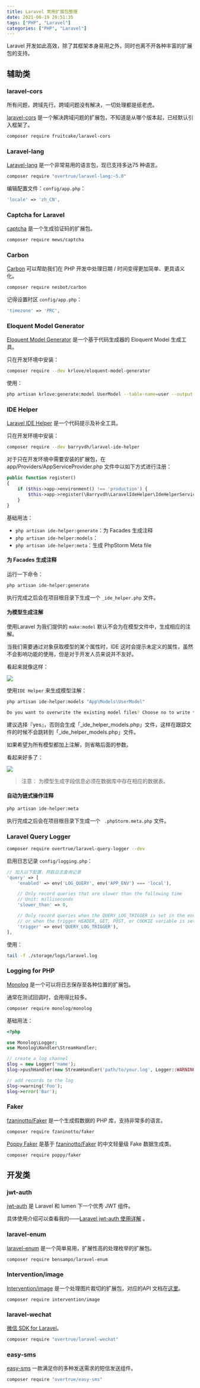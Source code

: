 ```yaml
---
title: Laravel 常用扩展包整理
date: 2021-06-19 20:51:35
tags: ["PHP", "Laravel"]
categories: ["PHP", "Laravel"]
---
```


Laravel 开发如此高效，除了其框架本身易用之外，同时也离不开各种丰富的扩展包的支持。

<!-- more -->

## 辅助类
### laravel-cors
所有问题，跨域先行。跨域问题没有解决，一切处理都是纸老虎。

[laravel-cors](https://github.com/fruitcake/laravel-cors) 是一个解决跨域问题的扩展包，不知道是从哪个版本起，已经默认引入框架了。

```sh
composer require fruitcake/laravel-cors
```

### Laravel-lang
[Laravel-lang](https://github.com/overtrue/laravel-lang) 是一个非常易用的语言包，现已支持多达75 种语言。

```sh
composer require "overtrue/laravel-lang:~5.0"
```

编辑配置文件：`config/app.php`：
```php
'locale' => 'zh_CN',
```

### Captcha for Laravel
[captcha](https://github.com/mewebstudio/captcha) 是一个生成验证码的扩展包。

```sh
composer require mews/captcha
```

### Carbon
[Carbon](http://carbon.nesbot.com/) 可以帮助我们在 PHP 开发中处理日期 / 时间变得更加简单、更具语义化。

```sh
composer require nesbot/carbon
```

记得设置时区 `config/app.php`：
```php
'timezone' => 'PRC',
```

### Eloquent Model Generator
[Eloquent Model Generator](https://github.com/krlove/eloquent-model-generator) 是一个基于代码生成器的 Eloquent Model 生成工具。

只在开发环境中安装：
```sh
composer require --dev krlove/eloquent-model-generator
```

使用：
```sh
php artisan krlove:generate:model UserModel --table-name=user --output-path=./Models --namespace=App\\Models
```

### IDE Helper
[Laravel IDE Helper](https://github.com/barryvdh/laravel-ide-helper#laravel-ide-helper-generator) 是一个代码提示及补全工具。

只在开发环境中安装：
```sh
composer require --dev barryvdh/laravel-ide-helper
```

对于只在开发环境中需要安装的扩展包，在 app/Providers/AppServiceProvider.php 文件中以如下方式进行注册：
```php
public function register()
{
    if ($this->app->environment() !== 'production') {
        $this->app->register(\Barryvdh\LaravelIdeHelper\IdeHelperServiceProvider::class);
    }
}
```

基础用法：
* `php artisan ide-helper:generate`：为 Facades 生成注释
* `php artisan ide-helper:models`：
* `php artisan ide-helper:meta`：生成 PhpStorm Meta file

#### 为 Facades 生成注释
运行一下命令：
```sh
php artisan ide-helper:generate
```

执行完成之后会在项目根目录下生成一个 `_ide_helper.php` 文件。

#### 为模型生成注解
使用Laravel 为我们提供的 `make:model` 默认不会为在模型文件中，生成相应的注解。

当我们需要通过对象获取模型的某个属性时，IDE 这时会提示未定义的属性，虽然不会影响功能的使用，但是对于开发人员来说并不友好。

看起来就像这样：

![](https://cdn.jsdelivr.net/gh/0xAiKang/CDN/blog/images/20210605110602.png)

使用`IDE Helper` 来生成模型注解：
```sh
php artisan ide-helper:models "App\Models\UserModel"

Do you want to overwrite the existing model files? Choose no to write to _ide_helper_models.php instead? (Yes/No):  (yes/no) [no]:
```

建议选择『yes』，否则会生成「_ide_helper_models.php」文件，这样在跟踪文件的时候不会跳转到「_ide_helper_models.php」文件。

如果希望为所有模型都加上注解，则省略后面的参数。

看起来好多了：

![](https://cdn.jsdelivr.net/gh/0xAiKang/CDN/blog/images/20210605111205.png)

> 注意： 为模型生成字段信息必须在数据库中存在相应的数据表。

#### 自动为链式操作注释

```sh
php artisan ide-helper:meta
```

执行完成之后会在项目根目录下生成一个 ` .phpStorm.meta.php` 文件。

### Laravel Query Logger

```sh
composer require overtrue/laravel-query-logger --dev
```

启用日志记录 `config/logging.php`：
```php
// 加入以下配置，开启日志查询记录
'query' => [
    'enabled' => env('LOG_QUERY', env('APP_ENV') === 'local'),

    // Only record queries that are slower than the following time
    // Unit: milliseconds
    'slower_than' => 0,

    // Only record queries when the QUERY_LOG_TRIGGER is set in the environment,
    // or when the trigger HEADER, GET, POST, or COOKIE variable is set.
    'trigger' => env('QUERY_LOG_TRIGGER'),
],
```

使用：
```sh
tail -f ./storage/logs/laravel.log
```

### Logging for PHP
[Monolog](https://github.com/Seldaek/monolog) 是一个可以将日志保存至各种位置的扩展包。

通常在测试回调时，会用得比较多。
```bash
composer require monolog/monolog
```

基础用法：
```php
<?php

use Monolog\Logger;
use Monolog\Handler\StreamHandler;

// create a log channel
$log = new Logger('name');
$log->pushHandler(new StreamHandler('path/to/your.log', Logger::WARNING));

// add records to the log
$log->warning('Foo');
$log->error('Bar');
```

### Faker
[fzaninotto/Faker](https://github.com/fzaninotto/Faker) 是一个生成假数据的 PHP 库，支持非常多的语言。

```bash
composer require fzaninotto/faker
```

[Poppy Faker](https://github.com/imvkmark/poppy-faker) 是基于 [fzaninotto/Faker](https://github.com/fzaninotto/Faker) 的中文轻量级 Fake 数据生成类。

```bash
composer require poppy/faker
```

## 开发类

### jwt-auth
[jwt-auth](https://github.com/tymondesigns/jwt-auth) 是 Laravel 和 lumen 下一个优秀 JWT 组件。

具体使用介绍可以查看我的——[Laravel jwt-auth 使用详解](https://www.0x2beace.com/laravel-jwt-auth-use-detailed-explanation/) 。

### laravel-enum
[laravel-enum](https://github.com/BenSampo/laravel-enum) 是一个简单易用，扩展性高的处理枚举的扩展包。

```sh
composer require bensampo/laravel-enum
```

### Intervention/image
[Intervention/image](https://github.com/Intervention/image) 是一个处理图片裁切的扩展包，对应的API 文档在[这里](http://image.intervention.io/api/crop)。

```shell
composer require intervention/image
```

### laravel-wechat

[微信 SDK for Laravel](https://github.com/overtrue/laravel-wechat)。

```sh
composer require "overtrue/laravel-wechat"
```

### easy-sms
[easy-sms](https://github.com/overtrue/easy-sms) 一款满足你的多种发送需求的短信发送组件。

```sh
composer require "overtrue/easy-sms"
```